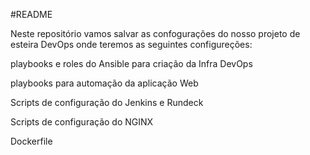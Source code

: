 #README


Neste repositório vamos salvar as confogurações do nosso projeto de esteira DevOps onde teremos as seguintes configureções:

playbooks e roles do Ansible para criação da Infra DevOps

playbooks para automação da aplicação Web

Scripts de configuração do Jenkins e Rundeck

Scripts de configuração do NGINX

Dockerfile
